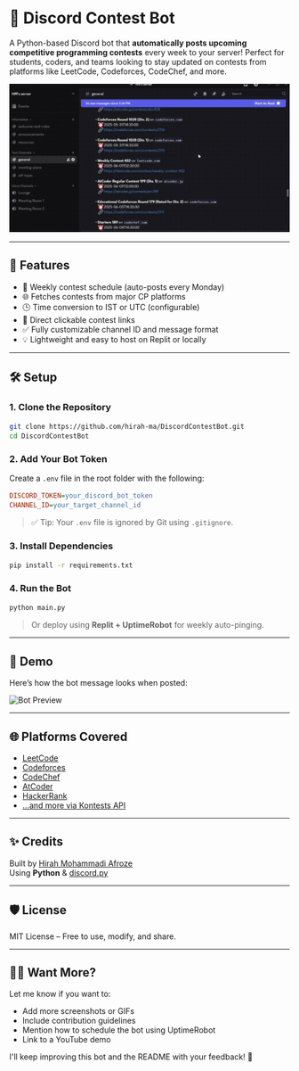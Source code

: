 
# 🤖 Discord Contest Bot

A Python-based Discord bot that **automatically posts upcoming competitive programming contests** every week to your server! Perfect for students, coders, and teams looking to stay updated on contests from platforms like LeetCode, Codeforces, CodeChef, and more.

![Bot in action](images/demo.gif)

---

## 🚀 Features

- 📅 Weekly contest schedule (auto-posts every Monday)
- 🌐 Fetches contests from major CP platforms
- 🕒 Time conversion to IST or UTC (configurable)
- 🔗 Direct clickable contest links
- ✅ Fully customizable channel ID and message format
- 💡 Lightweight and easy to host on Replit or locally

---

## 🛠️ Setup

### 1. Clone the Repository

```bash
git clone https://github.com/hirah-ma/DiscordContestBot.git
cd DiscordContestBot
```

### 2. Add Your Bot Token

Create a `.env` file in the root folder with the following:

```ini
DISCORD_TOKEN=your_discord_bot_token
CHANNEL_ID=your_target_channel_id
```

> ✅ Tip: Your `.env` file is ignored by Git using `.gitignore`.

### 3. Install Dependencies

```bash
pip install -r requirements.txt
```

### 4. Run the Bot

```bash
python main.py
```

> Or deploy using **Replit + UptimeRobot** for weekly auto-pinging.

---

## 📸 Demo

Here’s how the bot message looks when posted:

![Bot Preview](images/i1/demo.png)

---

## 🌐 Platforms Covered

- [LeetCode](https://leetcode.com/contest/)
- [Codeforces](https://codeforces.com/)
- [CodeChef](https://www.codechef.com/)
- [AtCoder](https://atcoder.jp/)
- [HackerRank](https://www.hackerrank.com/contests)
- [...and more via Kontests API](https://kontests.net)

---

## ✨ Credits

Built by [Hirah Mohammadi Afroze](https://github.com/hirah-ma)  
Using **Python** & [discord.py](https://discordpy.readthedocs.io)

---

## 🛡️ License

MIT License – Free to use, modify, and share.

---

## 🙋‍♀️ Want More?

Let me know if you want to:

- Add more screenshots or GIFs
- Include contribution guidelines
- Mention how to schedule the bot using UptimeRobot
- Link to a YouTube demo

I'll keep improving this bot and the README with your feedback! 💬
